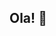 ## Ola! 👋

<!--
**Biatrizalvesgomes/Biatrizalvesgomes** 

Here are some ideas to get you started:

- 🔭 Sou Biatriz Alves Gomes ...
- 🌱 Estudo na Pei Jayme Paiva ...
- 👯 Tenho 16 anos ...
- 🤔 Adoro conversar com meus amigos ...
-->

